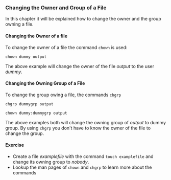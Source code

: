 ### Changing the Owner and Group of a File
In this chapter it will be explained how to change the owner and the group owning a file.

#### Changing the Owner of a file
To change the owner of a file the command `chown` is used:

~~~~ 
chown dummy output
~~~~
The above example will change the owner of the file *output* to the user *dummy*.

#### Changing the Owning Group of a File
To change the group owing a file, the commands `chgrp` 

~~~~
chgrp dummygrp output
~~~~
~~~~
chown dummy:dummygrp output
~~~~
The above examples both will change the owning group of *output* to dummy group. By using `chgrp` you don't have to know the owner of the file to change the group.

#### Exercise
- Create a file *examplefile* with the command `touch examplefile` and change its owning group to *nobody*.
- Lookup the man pages of `chown` and `chgrp` to learn more about the commands
